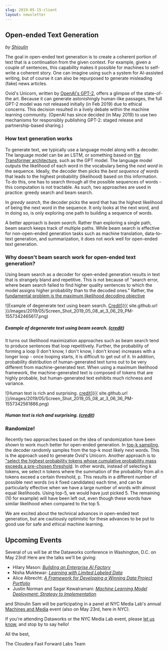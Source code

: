 ```yaml
---
slug: 2019-05-15-client
layout: newsletter
---
```


## Open-ended Text Generation
*by [Shioulin](https://twitter.com/shioulin_sam)*

The goal in open-ended text generation is to create a coherent portion of text that is
a continuation from the given context. For example, given a couple of sentences,
this capability makes it possible for machines to self-write a coherent
story. One can imagine using such a system for AI-assisted writing, but of
course it can also be repurposed to generate misleading (fake) news
articles. 

Ovid's Unicorn, written by [OpenAI's
GPT-2](https://openai.com/blog/better-language-models/), offers a glimpse of the
state-of-the art. Because it can generate astonishingly human-like passages, the
full GPT-2 model was not released initially (in Feb 2019) due to ethical
concerns. This decision resulted in a lively debate within the machine learning
community. (OpenAI has since decided (in May 2019) to use two mechanisms for
responsibly publishing GPT-2: staged release and partnership-based sharing.)

### How text generation works

To generate text, we typically use a language model along with a decoder. The
language model can be an LSTM, or something based on [the Transformer
architecture](https://arxiv.org/abs/1706.03762), such as the GPT model. The
language model outputs the likelihood of each word in the vocabulary being the
_next word_ in the sequence. Ideally, the decoder then picks the _best sequence
of words_ that leads to the highest probability (likelihood) based on this
information. To do this, one has to search through all the possible sequences of
words - this computation is not tractable. As such, two approaches are used in
practice: greedy search and beam search.

In _greedy search_, the decoder picks the word that has the highest likelihood
of being the next word in the sequence. It only looks at the next word, and in
doing so, is only exploring one path to building a sequence of words.

A better approach is _beam search_. Rather than exploring a single path, beam
search keeps track of multiple paths. While beam search is effective for
non-open-ended generation tasks such as machine translation, data-to-text
generation, and summarization, it does not work well for open-ended text
generation.

### Why doesn't beam search work for open-ended text generation?

Using beam search as a decoder for open-ended generation results in text that is
strangely bland and repetitive. This is not because of "search error, where beam
search failed to find higher quality sentences to which the model assigns higher
probability than to the decoded ones." Rather, the [fundamental problem is the
maximum likelihood decoding objective](https://arxiv.org/abs/1904.09751)

![Example of degenerate text using beam search. [Credit](https://arxiv.org/abs/1904.09751)]({{ site.github.url }}/images/2019/05/Screen_Shot_2019_05_08_at_3_06_29_PM-1557342465617.png)
##### Example of degenerate text using beam search. ([credit](https://arxiv.org/abs/1904.09751))

It turns out likelihood maximization approaches such as beam search tend to
produce sentences that loop repetitively. Further, the probability of forming a
loop (I don't know, I don't know, I don't know) increases with a longer loop -
once looping starts, it is difficult to get out of it. In addition, probability
distribution of human-generated text turns out to be very different from
machine-generated text. When using a maximum likelihood framework, the
machine-generated text is composed of tokens that are highly probable, but
human-generated text exhibits much richness and variance.

![Human text is rich and surprising. [credit](https://arxiv.org/abs/1904.09751)]({{ site.github.url }}/images/2019/05/Screen_Shot_2019_05_08_at_3_06_36_PM-1557342561886.png)
##### Human text is rich and surprising. ([credit](https://arxiv.org/abs/1904.09751))
### Randomize!

Recently two approaches based on the idea of randomization have been shown to
work much better for open-ended generation. In [top-k
sampling](https://arxiv.org/abs/1805.04833), the decoder randomly samples from
the top-k most likely next words. This is the approach used to generate Ovid's
Unicorn. Another approach is to ["select the highest probability tokens whose
cumulative probability mass exceeds a pre-chosen threshold](https://arxiv.org/abs/1904.09751). In other words, instead of selecting k
tokens, we select n tokens where the summation of the probability from all n
tokens exceed a certain threshold, p. This results in a different number of
possible next words (vs _k_ fixed candidates) each time, and can be particularly
effective when we have a large number of words with almost equal
likelihoods. Using top-5, we would have just picked 5. The remaining (10 for
example) will have been left out, even though these words have similar
likelihood when compared to the top 5.

We are excited about the technical advances in open-ended text generation, but are
cautiously optimistic for these advances to be put to good use for safe and
ethical machine learning.

## Upcoming Events

Several of us will be at the Dataworks conference in Washington, D.C. on May 23rd! Here are the talks we'll be giving:
* Hilary Mason: _[Building an Enterprise AI Factory](https://dataworkssummit.com/washington-dc-2019/keynote/building-an-enterprise-ai-factory/)_
* Nisha Muktewar: _[Learning with Limited Labeled Data](https://dataworkssummit.com/washington-dc-2019/session/learning-with-limited-labeled-data-2/)_
* Alice Albrecht: _[A Framework for Developing a Winning Data Project Portfolio](https://dataworkssummit.com/washington-dc-2019/session/a-framework-for-developing-a-winning-data-project-portfolio-2/)_
* Justin Norman and Sagar Kewalramani: _[Machine Learning Model Deployment: Strategy to Implementation](https://dataworkssummit.com/washington-dc-2019/session/machine-learning-model-deployment-strategy-to-implementation-3/)_

and Shioulin Sam will be participating in a panel at NYC Media Lab's annual [Machines and Media](https://nycmedialab.org/machines-media-2019) event (also on May 23rd, here in NYC).

If you're attending Dataworks or the NYC Media Lab event, please [let us know](mailto:cffl@cloudera.com), and stop by to say hello! 


All the best,

The Cloudera Fast Forward Labs Team
